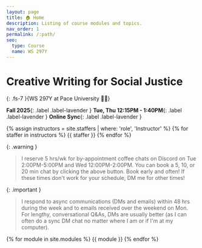 ```yaml
---
layout: page
title: 🏠 Home
description: Listing of course modules and topics.
nav_order: 1
permalink: /:path/
seo:
  type: Course
  name: WS 297Y
---
```


# Creative Writing for Social Justice
{: .fs-7 }{WS 297Y at Pace University 👋🏾}


**Fall 2025**{: .label .label-lavender } **Tue, Thu 12:15PM - 1:40PM**{: .label .label-lavender } **Online Sync**{: .label .label-lavender }


{% assign instructors = site.staffers | where: 'role', 'Instructor' %}
{% for staffer in instructors %}
{{ staffer }}
{% endfor %}

{: .warning }
> I reserve 5 hrs/wk for by-appointment coffee chats on Discord on Tue 2:00PM-5:00PM and Wed 12:00PM-2:00PM. You can book a 5, 10, or 20 min chat by clicking the above button. Book early and often! 
> If these times don't work for your schedule, DM me for other times!

{: .important }
> I respond to async communications (DMs and emails) within 48 hrs during the week and to emails received over the weekend on Mon. For lengthy, conversational Q&As, DMs are usually better (as I can often do a sync DM chat no matter where I am or if I'm at my computer).

{% for module in site.modules %}
{{ module }}
{% endfor %}